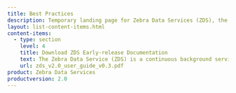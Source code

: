 ```yaml
---
title: Best Practices
description: Temporary landing page for Zebra Data Services (ZDS), the components that collect and transmit usage data from Zebra Android devices.
layout: list-content-items.html
content-items:
  - type: section
    level: 4
    title: Download ZDS Early-release Documentation
    text: The Zebra Data Service (ZDS) is a continuous background service running on all supported Zebra devices and is responsible for collecting and uploading analytics data coming from ZDS plug-ins and Zebra-authorized third-party apps. Data is uploaded to the Zebra analytics database every 24 hours by default with transport secured with HTTPS. ZDS updates itself and the ZDS Plugin, and can accept configuration changes such as upload interval (5-minute min.) and data-collection events using a barcode scanned by the device.  
    url: zds_v2.0_user_guide_v0.3.pdf
product: Zebra Data Services
productversion: 2.0
---
```

















